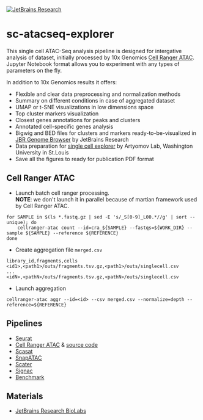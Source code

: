 [![JetBrains Research](https://jb.gg/badges/research.svg)](https://confluence.jetbrains.com/display/ALL/JetBrains+on+GitHub)

sc-atacseq-explorer
===================

This single cell ATAC-Seq analysis pipeline is designed for intergative analysis of
dataset, initially processed by 10x Genomics [Cell Ranger ATAC][10xcellranger].\
Jupyter Notebook format allows you to experiment with any types of parameters on the fly.

In addition to 10x Genomics results it offers:

* Flexible and clear data preprocessing and normalization methods
* Summary on different conditions in case of aggregated dataset
* UMAP or t-SNE visualizations in low dimensions space
* Top cluster markers visualization
* Closest genes annotations for peaks and clusters
* Annotated cell-specific genes analysis
* Bigwig and BED files for clusters and markers ready-to-be-visualized in [JBR Genome Browser][jbr] by JetBrains Research
* Data preparation for [single cell explorer][sce] by Artyomov Lab, Washington University in St.Louis
* Save all the figures to ready for publication PDF format

Cell Ranger ATAC
----------------
* Launch batch cell ranger processing.\
  **NOTE**: we don't launch it in parallel because of martian framework used by Cell Ranger ATAC.

```
for SAMPLE in $(ls *.fastq.gz | sed -E 's/_S[0-9]_L00.*//g' | sort --unique); do
    cellranger-atac count --id=cra_${SAMPLE} --fastqs=${WORK_DIR} --sample ${SAMPLE} --reference ${REFERENCE}
done
```

* Create aggregation file `merged.csv`

```
library_id,fragments,cells
<id1>,<path1>/outs/fragments.tsv.gz,<path1>/outs/singlecell.csv
...
<idN>,<pathN>/outs/fragments.tsv.gz,<pathN>/outs/singlecell.csv
```

* Launch aggregation

```
cellranger-atac aggr --id=<id> --csv merged.csv --normalize=depth --reference=${REFERENCE}
```

Pipelines
---------
* [Seurat](https://www.biorxiv.org/content/biorxiv/early/2018/11/02/460147.full.pdf)
* [Cell Ranger ATAC](https://support.10xgenomics.com/single-cell-atac/software/pipelines/latest/algorithms/overview) & [source code](https://github.com/10XGenomics/cellranger)
* [Scasat](https://academic.oup.com/nar/article/47/2/e10/5134327)
* [SnapATAC](https://www.biorxiv.org/content/10.1101/615179v2)
* [Scater](https://academic.oup.com/bioinformatics/article/33/8/1179/2907823)
* [Signac](https://satijalab.org/signac/articles/pbmc_vignette.html)
* [Benchmark](https://github.com/pinellolab/scATAC-benchmarking)

Materials
---------
* [JetBrains Research BioLabs](https://research.jetbrains.org/groups/biolabs)

[10xcellranger]: https://www.10xgenomics.com/solutions/single-cell-atac/
[jbr]: https://research.jetbrains.org/groups/biolabs/tools/jbr-genome-browser
[sce]: https://artyomovlab.wustl.edu/shiny/single_cell_explorer

